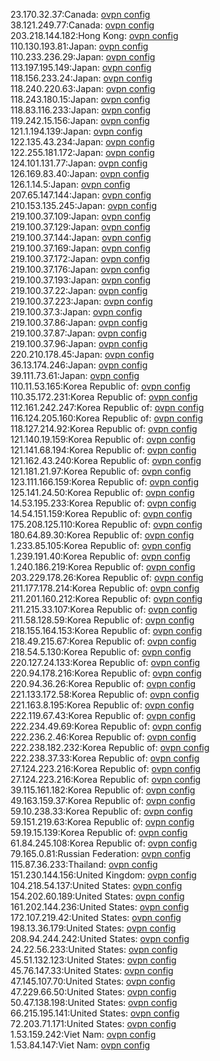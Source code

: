 23.170.32.37:Canada: [ovpn config](vpn/23_170_32_37.ovpn)  
38.121.249.77:Canada: [ovpn config](vpn/38_121_249_77.ovpn)  
203.218.144.182:Hong Kong: [ovpn config](vpn/203_218_144_182.ovpn)  
110.130.193.81:Japan: [ovpn config](vpn/110_130_193_81.ovpn)  
110.233.236.29:Japan: [ovpn config](vpn/110_233_236_29.ovpn)  
113.197.195.149:Japan: [ovpn config](vpn/113_197_195_149.ovpn)  
118.156.233.24:Japan: [ovpn config](vpn/118_156_233_24.ovpn)  
118.240.220.63:Japan: [ovpn config](vpn/118_240_220_63.ovpn)  
118.243.180.15:Japan: [ovpn config](vpn/118_243_180_15.ovpn)  
118.83.116.233:Japan: [ovpn config](vpn/118_83_116_233.ovpn)  
119.242.15.156:Japan: [ovpn config](vpn/119_242_15_156.ovpn)  
121.1.194.139:Japan: [ovpn config](vpn/121_1_194_139.ovpn)  
122.135.43.234:Japan: [ovpn config](vpn/122_135_43_234.ovpn)  
122.255.181.172:Japan: [ovpn config](vpn/122_255_181_172.ovpn)  
124.101.131.77:Japan: [ovpn config](vpn/124_101_131_77.ovpn)  
126.169.83.40:Japan: [ovpn config](vpn/126_169_83_40.ovpn)  
126.1.14.5:Japan: [ovpn config](vpn/126_1_14_5.ovpn)  
207.65.147.144:Japan: [ovpn config](vpn/207_65_147_144.ovpn)  
210.153.135.245:Japan: [ovpn config](vpn/210_153_135_245.ovpn)  
219.100.37.109:Japan: [ovpn config](vpn/219_100_37_109.ovpn)  
219.100.37.129:Japan: [ovpn config](vpn/219_100_37_129.ovpn)  
219.100.37.144:Japan: [ovpn config](vpn/219_100_37_144.ovpn)  
219.100.37.169:Japan: [ovpn config](vpn/219_100_37_169.ovpn)  
219.100.37.172:Japan: [ovpn config](vpn/219_100_37_172.ovpn)  
219.100.37.176:Japan: [ovpn config](vpn/219_100_37_176.ovpn)  
219.100.37.193:Japan: [ovpn config](vpn/219_100_37_193.ovpn)  
219.100.37.22:Japan: [ovpn config](vpn/219_100_37_22.ovpn)  
219.100.37.223:Japan: [ovpn config](vpn/219_100_37_223.ovpn)  
219.100.37.3:Japan: [ovpn config](vpn/219_100_37_3.ovpn)  
219.100.37.86:Japan: [ovpn config](vpn/219_100_37_86.ovpn)  
219.100.37.87:Japan: [ovpn config](vpn/219_100_37_87.ovpn)  
219.100.37.96:Japan: [ovpn config](vpn/219_100_37_96.ovpn)  
220.210.178.45:Japan: [ovpn config](vpn/220_210_178_45.ovpn)  
36.13.174.246:Japan: [ovpn config](vpn/36_13_174_246.ovpn)  
39.111.73.61:Japan: [ovpn config](vpn/39_111_73_61.ovpn)  
110.11.53.165:Korea Republic of: [ovpn config](vpn/110_11_53_165.ovpn)  
110.35.172.231:Korea Republic of: [ovpn config](vpn/110_35_172_231.ovpn)  
112.161.242.247:Korea Republic of: [ovpn config](vpn/112_161_242_247.ovpn)  
116.124.205.160:Korea Republic of: [ovpn config](vpn/116_124_205_160.ovpn)  
118.127.214.92:Korea Republic of: [ovpn config](vpn/118_127_214_92.ovpn)  
121.140.19.159:Korea Republic of: [ovpn config](vpn/121_140_19_159.ovpn)  
121.141.68.194:Korea Republic of: [ovpn config](vpn/121_141_68_194.ovpn)  
121.162.43.240:Korea Republic of: [ovpn config](vpn/121_162_43_240.ovpn)  
121.181.21.97:Korea Republic of: [ovpn config](vpn/121_181_21_97.ovpn)  
123.111.166.159:Korea Republic of: [ovpn config](vpn/123_111_166_159.ovpn)  
125.141.24.50:Korea Republic of: [ovpn config](vpn/125_141_24_50.ovpn)  
14.53.195.233:Korea Republic of: [ovpn config](vpn/14_53_195_233.ovpn)  
14.54.151.159:Korea Republic of: [ovpn config](vpn/14_54_151_159.ovpn)  
175.208.125.110:Korea Republic of: [ovpn config](vpn/175_208_125_110.ovpn)  
180.64.89.30:Korea Republic of: [ovpn config](vpn/180_64_89_30.ovpn)  
1.233.85.105:Korea Republic of: [ovpn config](vpn/1_233_85_105.ovpn)  
1.239.191.40:Korea Republic of: [ovpn config](vpn/1_239_191_40.ovpn)  
1.240.186.219:Korea Republic of: [ovpn config](vpn/1_240_186_219.ovpn)  
203.229.178.26:Korea Republic of: [ovpn config](vpn/203_229_178_26.ovpn)  
211.177.178.214:Korea Republic of: [ovpn config](vpn/211_177_178_214.ovpn)  
211.201.160.212:Korea Republic of: [ovpn config](vpn/211_201_160_212.ovpn)  
211.215.33.107:Korea Republic of: [ovpn config](vpn/211_215_33_107.ovpn)  
211.58.128.59:Korea Republic of: [ovpn config](vpn/211_58_128_59.ovpn)  
218.155.164.153:Korea Republic of: [ovpn config](vpn/218_155_164_153.ovpn)  
218.49.215.67:Korea Republic of: [ovpn config](vpn/218_49_215_67.ovpn)  
218.54.5.130:Korea Republic of: [ovpn config](vpn/218_54_5_130.ovpn)  
220.127.24.133:Korea Republic of: [ovpn config](vpn/220_127_24_133.ovpn)  
220.94.178.216:Korea Republic of: [ovpn config](vpn/220_94_178_216.ovpn)  
220.94.36.26:Korea Republic of: [ovpn config](vpn/220_94_36_26.ovpn)  
221.133.172.58:Korea Republic of: [ovpn config](vpn/221_133_172_58.ovpn)  
221.163.8.195:Korea Republic of: [ovpn config](vpn/221_163_8_195.ovpn)  
222.119.67.43:Korea Republic of: [ovpn config](vpn/222_119_67_43.ovpn)  
222.234.49.69:Korea Republic of: [ovpn config](vpn/222_234_49_69.ovpn)  
222.236.2.46:Korea Republic of: [ovpn config](vpn/222_236_2_46.ovpn)  
222.238.182.232:Korea Republic of: [ovpn config](vpn/222_238_182_232.ovpn)  
222.238.37.33:Korea Republic of: [ovpn config](vpn/222_238_37_33.ovpn)  
27.124.223.216:Korea Republic of: [ovpn config](vpn/27_124_223_216.ovpn)  
27.124.223.216:Korea Republic of: [ovpn config](vpn/27_124_223_216.ovpn)  
39.115.161.182:Korea Republic of: [ovpn config](vpn/39_115_161_182.ovpn)  
49.163.159.37:Korea Republic of: [ovpn config](vpn/49_163_159_37.ovpn)  
59.10.238.33:Korea Republic of: [ovpn config](vpn/59_10_238_33.ovpn)  
59.151.219.63:Korea Republic of: [ovpn config](vpn/59_151_219_63.ovpn)  
59.19.15.139:Korea Republic of: [ovpn config](vpn/59_19_15_139.ovpn)  
61.84.245.108:Korea Republic of: [ovpn config](vpn/61_84_245_108.ovpn)  
79.165.0.81:Russian Federation: [ovpn config](vpn/79_165_0_81.ovpn)  
115.87.36.233:Thailand: [ovpn config](vpn/115_87_36_233.ovpn)  
151.230.144.156:United Kingdom: [ovpn config](vpn/151_230_144_156.ovpn)  
104.218.54.137:United States: [ovpn config](vpn/104_218_54_137.ovpn)  
154.202.60.189:United States: [ovpn config](vpn/154_202_60_189.ovpn)  
161.202.144.236:United States: [ovpn config](vpn/161_202_144_236.ovpn)  
172.107.219.42:United States: [ovpn config](vpn/172_107_219_42.ovpn)  
198.13.36.179:United States: [ovpn config](vpn/198_13_36_179.ovpn)  
208.94.244.242:United States: [ovpn config](vpn/208_94_244_242.ovpn)  
24.22.56.233:United States: [ovpn config](vpn/24_22_56_233.ovpn)  
45.51.132.123:United States: [ovpn config](vpn/45_51_132_123.ovpn)  
45.76.147.33:United States: [ovpn config](vpn/45_76_147_33.ovpn)  
47.145.107.70:United States: [ovpn config](vpn/47_145_107_70.ovpn)  
47.229.66.50:United States: [ovpn config](vpn/47_229_66_50.ovpn)  
50.47.138.198:United States: [ovpn config](vpn/50_47_138_198.ovpn)  
66.215.195.141:United States: [ovpn config](vpn/66_215_195_141.ovpn)  
72.203.71.171:United States: [ovpn config](vpn/72_203_71_171.ovpn)  
1.53.159.242:Viet Nam: [ovpn config](vpn/1_53_159_242.ovpn)  
1.53.84.147:Viet Nam: [ovpn config](vpn/1_53_84_147.ovpn)  
